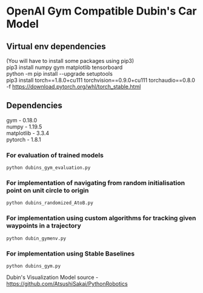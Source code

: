 # OpenAI Gym Compatible Dubin's Car Model

## Virtual env dependencies</br>
(You will have to install some packages using pip3)</br>
pip3 install numpy gym matplotlib tensorboard</br>
python -m pip install --upgrade setuptools</br>
pip3 install torch==1.8.0+cu111 torchvision==0.9.0+cu111 torchaudio==0.8.0 -f https://download.pytorch.org/whl/torch_stable.html </br>

## Dependencies </br>
gym - 0.18.0 </br>
numpy - 1.19.5 </br>
matplotlib - 3.3.4 </br>
pytorch - 1.8.1 </br>

### For evaluation of trained models ###
```python dubins_gym_evaluation.py```

### For implementation of navigating from random initialisation point on unit circle to origin
```python dubins_randomized_AtoB.py```

### For implementation using custom algorithms for tracking given waypoints in a trajectory
```python dubin_gymenv.py```

### For implementation using Stable Baselines
```python dubins_gym.py```

Dubin's Visualization Model source - https://github.com/AtsushiSakai/PythonRobotics

